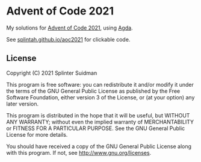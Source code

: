 # Advent of Code 2021

My solutions for [Advent of Code 2021](https://adventofcode.com/2021), using [Agda](https://wiki.portal.chalmers.se/agda/pmwiki.php).

See [splintah.github.io/aoc2021](https://splintah.github.io/aoc2021) for clickable code.

## License

Copyright (C) 2021 Splinter Suidman

This program is free software: you can redistribute it and/or modify it under the terms of the GNU General Public License as published by the Free Software Foundation, either version 3 of the License, or (at your option) any later version.

This program is distributed in the hope that it will be useful, but WITHOUT ANY WARRANTY; without even the implied warranty of MERCHANTABILITY or FITNESS FOR A PARTICULAR PURPOSE. See the GNU General Public License for more details.

You should have received a copy of the GNU General Public License along with this program. If not, see http://www.gnu.org/licenses.

